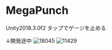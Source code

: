 # MegaPunch
Unity2018.3.0f2
タップでゲージを止める

↓開発途中
![18045](https://user-images.githubusercontent.com/46513096/54424795-10bc1800-4757-11e9-9002-d7d0945ab5a2.jpg)
![11429](https://user-images.githubusercontent.com/46513096/54426012-20892b80-475a-11e9-8d6d-6e63582876c2.jpg)
